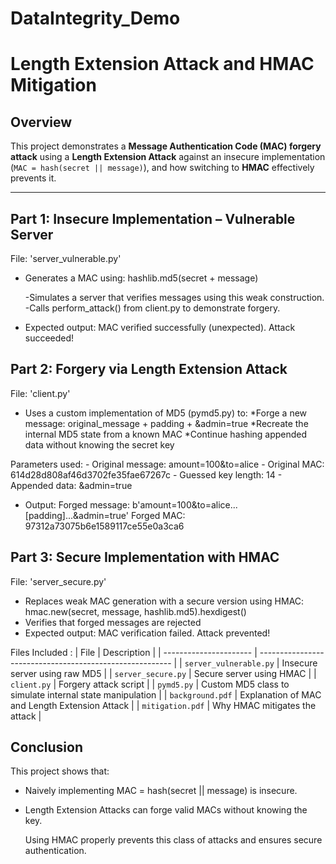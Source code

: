 # DataIntegrity_Demo
# Length Extension Attack and HMAC Mitigation

## Overview

This project demonstrates a **Message Authentication Code (MAC) forgery attack** using a **Length Extension Attack** against an insecure implementation (`MAC = hash(secret || message)`), and how switching to **HMAC** effectively prevents it.

---

## Part 1: Insecure Implementation – Vulnerable Server

File: 'server_vulnerable.py'
- Generates a MAC using:
  hashlib.md5(secret + message)

    -Simulates a server that verifies messages using this weak construction.
    -Calls perform_attack() from client.py to demonstrate forgery.

 - Expected output:
   MAC verified successfully (unexpected). Attack succeeded!

   
## Part 2: Forgery via Length Extension Attack

File: 'client.py'
  - Uses a custom implementation of MD5 (pymd5.py) to:
    *Forge a new message: original_message + padding + &admin=true
    *Recreate the internal MD5 state from a known MAC
    *Continue hashing appended data without knowing the secret key

Parameters used:
    - Original message: amount=100&to=alice
    - Original MAC: 614d28d808af46d3702fe35fae67267c
    - Guessed key length: 14
    - Appended data: &admin=true

- Output:
  Forged message: b'amount=100&to=alice...[padding]...&admin=true'
  Forged MAC: 97312a73075b6e1589117ce55e0a3ca6

  
## Part 3: Secure Implementation with HMAC

File: 'server_secure.py'

 - Replaces weak MAC generation with a secure version using HMAC:
   hmac.new(secret, message, hashlib.md5).hexdigest()
 - Verifies that forged messages are rejected
 - Expected output:
   MAC verification failed. Attack prevented!
   
Files Included :
| File                   | Description                                              |
| ---------------------- | -------------------------------------------------------- |
| `server_vulnerable.py` | Insecure server using raw MD5                            |
| `server_secure.py`     | Secure server using HMAC                                 |
| `client.py`            | Forgery attack script                                    |
| `pymd5.py`             | Custom MD5 class to simulate internal state manipulation |
| `background.pdf`       | Explanation of MAC and Length Extension Attack           |
| `mitigation.pdf`       | Why HMAC mitigates the attack                            |


## Conclusion

This project shows that:
  - Naively implementing MAC = hash(secret || message) is insecure.
  - Length Extension Attacks can forge valid MACs without knowing the key.

    Using HMAC properly prevents this class of attacks and ensures secure authentication.
